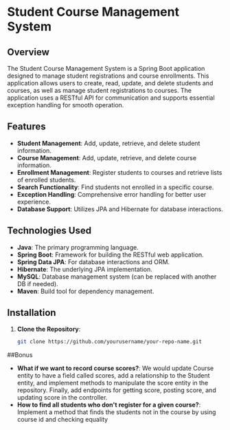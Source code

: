 # Student Course Management System

## Overview

The Student Course Management System is a Spring Boot application designed to manage student registrations and course enrollments. This application allows users to create, read, update, and delete students and courses, as well as manage student registrations to courses. The application uses a RESTful API for communication and supports essential exception handling for smooth operation.

## Features

- **Student Management**: Add, update, retrieve, and delete student information.
- **Course Management**: Add, update, retrieve, and delete course information.
- **Enrollment Management**: Register students to courses and retrieve lists of enrolled students.
- **Search Functionality**: Find students not enrolled in a specific course.
- **Exception Handling**: Comprehensive error handling for better user experience.
- **Database Support**: Utilizes JPA and Hibernate for database interactions.

## Technologies Used

- **Java**: The primary programming language.
- **Spring Boot**: Framework for building the RESTful web application.
- **Spring Data JPA**: For database interactions and ORM.
- **Hibernate**: The underlying JPA implementation.
- **MySQL**: Database management system (can be replaced with another DB if needed).
- **Maven**: Build tool for dependency management.

## Installation

1. **Clone the Repository**:
   ```bash
   git clone https://github.com/yourusername/your-repo-name.git

##Bonus

-  **What if we want to record course scores?**: We would update Course entity to have a field called scores, add a relationship to the Student entity, and implement methods to manipulate the score entity in the repository. Finally, add endpoints for getting score, posting score, and updating score in the controller.
-  **How to find all students who don't register for a given course?**: Implement a method that finds the students not in the course by using course id and checking equality 
